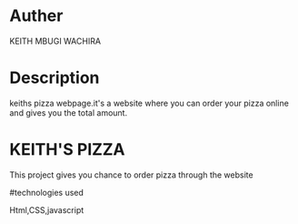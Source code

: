 
# Auther 

KEITH MBUGI WACHIRA 

# Description 

keiths pizza webpage.it's a website where you can order your pizza online and  gives you the total amount. 

# KEITH'S PIZZA 
This project gives you chance to order pizza through the website 

#technologies used

Html,CSS,javascript

